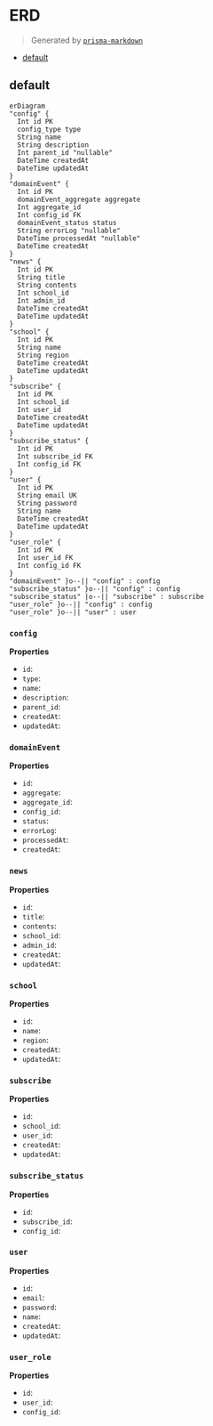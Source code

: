 # ERD
> Generated by [`prisma-markdown`](https://github.com/samchon/prisma-markdown)

- [default](#default)

## default
```mermaid
erDiagram
"config" {
  Int id PK
  config_type type
  String name
  String description
  Int parent_id "nullable"
  DateTime createdAt
  DateTime updatedAt
}
"domainEvent" {
  Int id PK
  domainEvent_aggregate aggregate
  Int aggregate_id
  Int config_id FK
  domainEvent_status status
  String errorLog "nullable"
  DateTime processedAt "nullable"
  DateTime createdAt
}
"news" {
  Int id PK
  String title
  String contents
  Int school_id
  Int admin_id
  DateTime createdAt
  DateTime updatedAt
}
"school" {
  Int id PK
  String name
  String region
  DateTime createdAt
  DateTime updatedAt
}
"subscribe" {
  Int id PK
  Int school_id
  Int user_id
  DateTime createdAt
  DateTime updatedAt
}
"subscribe_status" {
  Int id PK
  Int subscribe_id FK
  Int config_id FK
}
"user" {
  Int id PK
  String email UK
  String password
  String name
  DateTime createdAt
  DateTime updatedAt
}
"user_role" {
  Int id PK
  Int user_id FK
  Int config_id FK
}
"domainEvent" }o--|| "config" : config
"subscribe_status" }o--|| "config" : config
"subscribe_status" |o--|| "subscribe" : subscribe
"user_role" }o--|| "config" : config
"user_role" }o--|| "user" : user
```

### `config`

**Properties**
  - `id`: 
  - `type`: 
  - `name`: 
  - `description`: 
  - `parent_id`: 
  - `createdAt`: 
  - `updatedAt`: 

### `domainEvent`

**Properties**
  - `id`: 
  - `aggregate`: 
  - `aggregate_id`: 
  - `config_id`: 
  - `status`: 
  - `errorLog`: 
  - `processedAt`: 
  - `createdAt`: 

### `news`

**Properties**
  - `id`: 
  - `title`: 
  - `contents`: 
  - `school_id`: 
  - `admin_id`: 
  - `createdAt`: 
  - `updatedAt`: 

### `school`

**Properties**
  - `id`: 
  - `name`: 
  - `region`: 
  - `createdAt`: 
  - `updatedAt`: 

### `subscribe`

**Properties**
  - `id`: 
  - `school_id`: 
  - `user_id`: 
  - `createdAt`: 
  - `updatedAt`: 

### `subscribe_status`

**Properties**
  - `id`: 
  - `subscribe_id`: 
  - `config_id`: 

### `user`

**Properties**
  - `id`: 
  - `email`: 
  - `password`: 
  - `name`: 
  - `createdAt`: 
  - `updatedAt`: 

### `user_role`

**Properties**
  - `id`: 
  - `user_id`: 
  - `config_id`: 